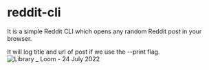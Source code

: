 # reddit-cli
It is a simple Reddit CLI which opens any random Reddit post in your browser.

It will log title and url of post if we use the --print flag. 
![Library _ Loom - 24 July 2022](https://user-images.githubusercontent.com/67241639/180648440-7e0f564b-3c2c-42f7-837a-585e71ad3272.gif)

